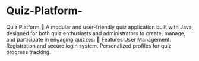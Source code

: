 # Quiz-Platform-
Quiz Platform 🎯 A modular and user-friendly quiz application built with Java, designed for both quiz enthusiasts and administrators to create, manage, and participate in engaging quizzes.  🌟 Features User Management:  Registration and secure login system. Personalized profiles for quiz progress tracking.

